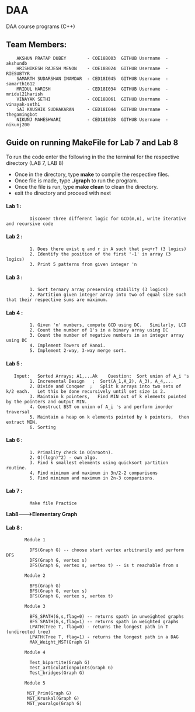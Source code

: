 # DAA
DAA course programs (C++)  

## Team Members:
        AKSHUN PRATAP DUBEY        - COE18B003  GITHUB Username  - akshundb  
        HRISHIKESH RAJESH MENON    - COE18B024  GITHUB Username  - RIESUBTYR  
        SAMARTH SUDARSHAN INAMDAR  - CED18I045  GITHUB Username  - samarth1612  
        MRIDUL HARISH              - CED18I034  GITHUB Username  - mridul21harish  
        VINAYAK SETHI              - COE18B061  GITHUB Username  - vinayak-sethi  
        SAI KAUSHIK SUDHAKARAN     - CED18I044  GITHUB Username  - thegamingbot  
        NIKUNJ MAHESHWARI          - CED18I038  GITHUB Username  - nikunj200 

## Guide on running MakeFile for Lab 7 and Lab 8
 To run the code enter the following in the the terminal for the respective directory (LAB 7, LAB 8)
 

* Once in the directory, type **make** to compile the respective files.
* Once file is made, type **./graph** to run the program.
* Once the file is run, type **make clean** to clean the directory.
* exit the directory and proceed with next
 
 
#### Lab 1 :
``` 
         Discover three different logic for GCD(m,n), write iterative and recursive code
```
#### Lab 2 :
```
         1. Does there exist q and r in A such that p=q+r? (3 logics)            
         2. Identify the position of the first '-1' in array (3 logics)
         3. Print 5 patterns from given integer 'n
```
#### Lab 3 :
```
         1. Sort ternary array preserving stability (3 logics)
         2. Partition given integer array into two of equal size such that their respective sums are maximum.
```
#### Lab 4 :
```
         1. Given 'n' numbers, compute GCD using DC.   Similarly, LCD
         2. Count the number of 1's in a binary array using DC
         3. Count the number of negative numbers in an integer array using DC
         4. Implement Towers of Hanoi.
         5. Implement 2-way, 3-way merge sort.    
```
#### Lab 5 :
```
   Input:   Sorted Arrays; A1,...Ak    Question:  Sort union of A_i 's
         1. Incremental Design   ;  Sort(A_1,A_2), A_3), A_4,...
         2. Divide and Conquer  ;   Split k arrays into two sets of k/2 each.   Let this be done recursively until set size is 2.       
         3. Maintain k pointers,   Find MIN out of k elements pointed by the pointers and output MIN.
         4. Construct BST on union of A_i 's and perform inorder traversal
         5. Maintain a heap on k elements pointed by k pointers,  then extract MIN.
         6. Sorting 
```
#### Lab 6 :
```
         1. Primality check in O(nrootn).
         2. O((logn)^2) - own algo.
         3. Find k smallest elements using quicksort partition routine.
         4. Find minimum and maximum in 3n/2-2 comparisons
         5. Find minimum and maximum in 2n-3 comparisons.
```
#### Lab 7 :
```
         Make file Practice
```
**Lab8--->Elementary Graph**

#### Lab 8 :
```
       Module 1

         DFS(Graph G) -- choose start vertex arbitrarily and perform DFS
         DFS(Graph G, vertex s)
         DFS(Graph G, vertex s, vertex t) -- is t reachable from s

       Module 2

         BFS(Graph G)
         BFS(Graph G, vertex s)
         BFS(Graph G, vertex s, vertex t)

       Module 3
       
         BFS_SPATH(G,s,flag=0) -- returns spath in unweighted graphs
         BFS_SPATH(G,s,flag=1) -- returns spath in weighted graphs
         LPATH(Tree T, flag=0) - returns the longest path in T (undirected tree)
         LPATH(Tree T, flag=1) - returns the longest path in a DAG
         MAX_Weight_MST(Graph G)

       Module 4
      
         Test_bipartite(Graph G)
         Test_articulationpoints(Graph G)
         Test_bridges(Graph G)

       Module 5

        MST_Prim(Graph G)
        MST_Kruskal(Graph G)
        MST_youralgo(Graph G)
